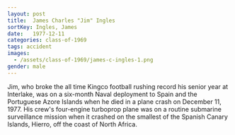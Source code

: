 ```yaml
---
layout: post
title:  James Charles "Jim" Ingles
sortKey: Ingles, James
date:   1977-12-11
categories: class-of-1969
tags: accident
images:
  - /assets/class-of-1969/james-c-ingles-1.png
gender: male
---
```

Jim, who broke the all time Kingco football rushing record his senior year at Interlake, was on a six-month Naval deployment to Spain and the Portuguese Azore Islands when he died in a plane crash on December 11, 1977. His crew's four-engine turboprop plane was on a routine submarine surveillance mission when it crashed on the smallest of the Spanish Canary Islands, Hierro, off the coast of North Africa.
